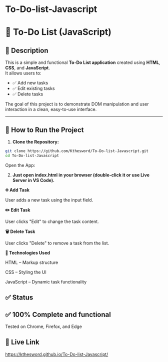 # To-Do-list-Javascript

# 📝 To-Do List (JavaScript)

## 📌 Description

This is a simple and functional **To-Do List application** created using **HTML**, **CSS**, and **JavaScript**.  
It allows users to:
- ✅ Add new tasks
- ✅ Edit existing tasks
- ✅ Delete tasks

The goal of this project is to demonstrate DOM manipulation and user interaction in a clean, easy-to-use interface.

---

## 🚀 How to Run the Project

1. **Clone the Repository:**
```bash
git clone https://github.com/Kthesword/To-Do-list-Javascript.git
cd To-Do-list-Javascript
```
Open the App:

2. **Just open index.html in your browser (double-click it or use Live Server in VS Code).**

**➕ Add Task**

User adds a new task using the input field.

**✏️ Edit Task**

User clicks "Edit" to change the task content.

**🗑️ Delete Task**

User clicks "Delete" to remove a task from the list.

**🧰 Technologies Used**

HTML – Markup structure

CSS – Styling the UI

JavaScript – Dynamic task functionality

## ✅ Status
## ✅ 100% Complete and functional
Tested on Chrome, Firefox, and Edge

## 📎 Live Link 
https://kthesword.github.io/To-Do-list-Javascript/


